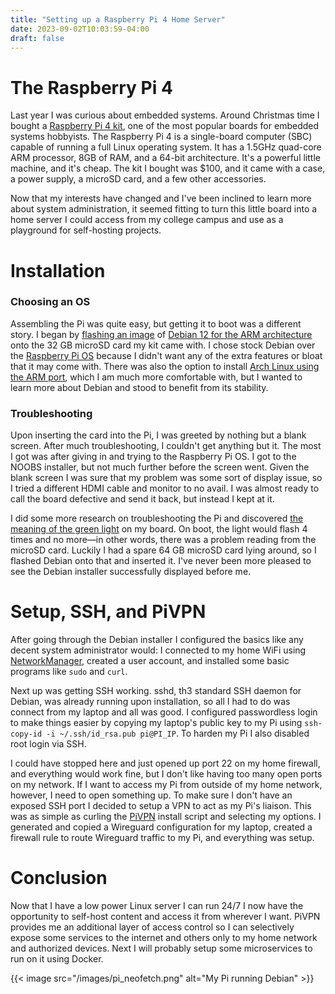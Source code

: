 ```yaml
---
title: "Setting up a Raspberry Pi 4 Home Server"
date: 2023-09-02T10:03:59-04:00
draft: false
---
```


# The Raspberry Pi 4
Last year I was curious about embedded systems. Around Christmas time I bought a [Raspberry Pi 4 kit](https://www.canakit.com/raspberry-pi-4-starter-kit.html), one of the most popular boards for embedded systems hobbyists. The Raspberry Pi 4 is a single-board computer (SBC) capable of running a full Linux operating system. It has a 1.5GHz quad-core ARM processor, 8GB of RAM, and a 64-bit architecture. It's a powerful little machine, and it's cheap. The kit I bought was $100, and it came with a case, a power supply, a microSD card, and a few other accessories.

Now that my interests have changed and I've been inclined to learn more about system administration, it seemed fitting to turn this little board into a home server I could access from my college campus and use as a playground for self-hosting projects.

# Installation
### Choosing an OS
Assembling the Pi was quite easy, but getting it to boot was a different story. I began by [flashing an image](https://etcher.balena.io/) of [Debian 12 for the ARM architecture](https://raspi.debian.net/tested-images/) onto the 32 GB microSD card my kit came with. I chose stock Debian over the [Raspberry Pi OS](https://www.raspberrypi.com/software/) because I didn't want any of the extra features or bloat that it may come with. There was also the option to install [Arch Linux using the ARM port](https://archlinuxarm.org/), which I am much more comfortable with, but I wanted to learn more about Debian and stood to benefit from its stability.

### Troubleshooting
Upon inserting the card into the Pi, I was greeted by nothing but a blank screen. After much troubleshooting, I couldn't get anything but it. The most I got was after giving in and trying to the Raspberry Pi OS. I got to the NOOBS installer, but not much further before the screen went. Given the blank screen I was sure that my problem was some sort of display issue, so I tried a different HDMI cable and monitor to no avail. I was almost ready to call the board defective and send it back, but instead I kept at it.

I did some more research on troubleshooting the Pi and discovered [the meaning of the green light](https://raspberrytips.com/green-and-red-light-on-raspberry-pi/) on my board. On boot, the light would flash 4 times and no more—in other words, there was a problem reading from the microSD card. Luckily I had a spare 64 GB microSD card lying around, so I flashed Debian onto that and inserted it. I've never been more pleased to see the Debian installer successfully displayed before me.

# Setup, SSH, and PiVPN
After going through the Debian installer I configured the basics like any decent system administrator would: I connected to my home WiFi using [NetworkManager](https://wiki.debian.org/NetworkManager), created a user account, and installed some basic programs like `sudo` and `curl`.

Next up was getting SSH working. sshd, th3 standard SSH daemon for Debian, was already running upon installation, so all I had to do was connect from my laptop and all was good. I configured passwordless login to make things easier by copying my laptop's public key to my Pi using `ssh-copy-id -i ~/.ssh/id_rsa.pub pi@PI_IP`. To harden my Pi I also disabled root login via SSH.

I could have stopped here and just opened up port 22 on my home firewall, and everything would work fine, but I don't like having too many open ports on my network. If I want to access my Pi from outside of my home network, however, I need to open something up. To make sure I don't have an exposed SSH port I decided to setup a VPN to act as my Pi's liaison. This was as simple as curling the [PiVPN](https://pivpn.io/) install script and selecting my options. I generated and copied a Wireguard configuration for my laptop, created a firewall rule to route Wireguard traffic to my Pi, and everything was setup.

# Conclusion
Now that I have a low power Linux server I can run 24/7 I now have the opportunity to self-host content and access it from wherever I want. PiVPN provides me an additional layer of access control so I can selectively expose some services to the internet and others only to my home network and authorized devices. Next I will probably setup some microservices to run on it using Docker.

{{< image
src="/images/pi_neofetch.png"
alt="My Pi running Debian" >}}